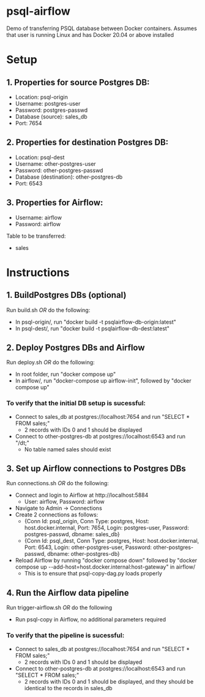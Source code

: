 # psql-airflow
 Demo of transferring PSQL database between Docker containers. Assumes that user is running Linux and has Docker 20.04 or above installed

# Setup

## 1. Properties for source Postgres DB:
- Location: psql-origin
- Username: postgres-user
- Password: postgres-passwd
- Database (source): sales_db
- Port: 7654

## 2. Properties for destination Postgres DB:
- Location: psql-dest
- Username: other-postgres-user
- Password: other-postgres-passwd
- Database (destination): other-postgres-db
- Port: 6543

## 3. Properties for Airflow:
- Username: airflow
- Password: airflow

Table to be transferred:
- sales
# Instructions

## 1. BuildPostgres DBs (optional)
Run build.sh *OR* do the following:

- In psql-origin/, run "docker build -t psqlairflow-db-origin:latest" 
- In psql-dest/, run "docker build -t psqlairflow-db-dest:latest" 
## 2. Deploy Postgres DBs and Airflow
Run deploy.sh *OR* do the following:

- In root folder, run "docker compose up"
- In airflow/, run "docker-compose up airflow-init", followed by "docker compose up"
### To verify that the initial DB setup is sucessful:
- Connect to sales_db at postgres://localhost:7654 and run "SELECT * FROM sales;"
    - 2 records with IDs 0 and 1 should be displayed
- Connect to other-postgres-db at postgres://localhost:6543 and run "/dt;"
    - No table named sales should exist

## 3. Set up Airflow connections to Postgres DBs
Run connections.sh *OR* do the following:

- Connect and login to Airflow at http://localhost:5884
    - User: airflow, Password: airflow
- Navigate to Admin -> Connections
- Create 2 connections as follows:
    - {Conn Id: psql_origin, Conn Type: postgres, Host: host.docker.internal, Port: 7654, Login: postgres-user, Password: postgres-passwd, dbname: sales_db}
    - {Conn Id: psql_dest, Conn Type: postgres, Host: host.docker.internal, Port: 6543, Login: other-postgres-user, Password: other-postgres-passwd, dbname: other-postgres-db}
- Reload Airflow by running "docker compose down" followed by "docker compose up --add-host=host.docker.internal:host-gateway" in airflow/
    - This is to ensure that psql-copy-dag.py loads properly

## 4. Run the Airflow data pipeline
Run trigger-airflow.sh *OR* do the following

- Run psql-copy in Airflow, no additional parameters required

### To verify that the pipeline is sucessful:
- Connect to sales_db at postgres://localhost:7654 and run "SELECT * FROM sales;"
    - 2 records with IDs 0 and 1 should be displayed
- Connect to other-postgres-db at postgres://localhost:6543 and run "SELECT * FROM sales;"
    - 2 records with IDs 0 and 1 should be displayed, and they should be identical to the records in sales_db